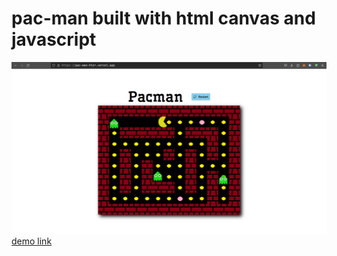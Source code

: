 # pac-man built with html canvas and javascript
![banner](https://github.com/pavanKumarKR2000/pac-man/blob/main/pac-man.png?raw=true)
<a href="https://pac-man-htzr.vercel.app/">demo link</a>
